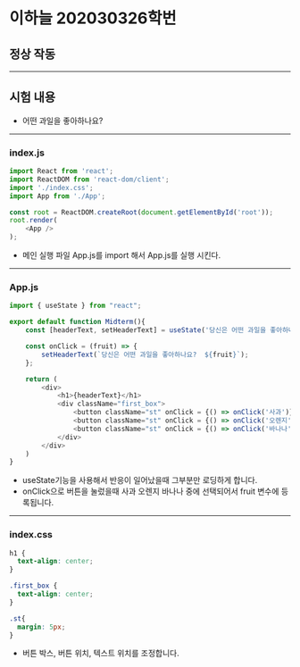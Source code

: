 # 이하늘 202030326학번
## 정상 작동
---
## 시험 내용
- 어떤 과일을 좋아하나요?

---
### index.js
```javascript
import React from 'react';
import ReactDOM from 'react-dom/client';
import './index.css';
import App from './App';

const root = ReactDOM.createRoot(document.getElementById('root'));
root.render(
    <App />
);
```
- 메인 실행 파일 App.js를 import 해서 App.js를 실행 시킨다.

---

### App.js
```javascript
import { useState } from "react";

export default function Midterm(){
    const [headerText, setHeaderText] = useState('당신은 어떤 과일을 좋아하나요? ');

    const onClick = (fruit) => {
        setHeaderText(`당신은 어떤 과일을 좋아하나요?  ${fruit}`);
    };

    return (
        <div>
            <h1>{headerText}</h1>
            <div className="first_box">
                <button className="st" onClick = {() => onClick('사과')}>사과</button>
                <button className="st" onClick = {() => onClick('오렌지')}>오렌지</button>
                <button className="st" onClick = {() => onClick('바나나')}>바나나</button>
            </div>
        </div>
    )
}
```

- useState기능을 사용해서 반응이 일어났을때 그부분만 로딩하게 합니다.
- onClick으로 버튼을 눌렀을때 사과 오렌지 바나나 중에 선택되어서 fruit 변수에 등록됩니다.

---

### index.css
```css
h1 {
  text-align: center;
}

.first_box {
  text-align: center;
}

.st{
  margin: 5px;
}
```

- 버튼 박스, 버튼 위치, 텍스트 위치를 조정합니다.